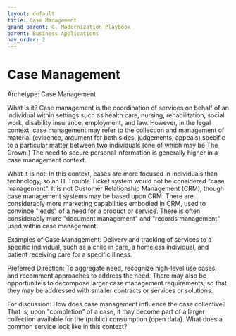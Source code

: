 ```yaml
---
layout: default
title: Case Management
grand_parent: C. Modernization Playbook
parent: Business Applications
nav_order: 2
---
```

# Case Management
Archetype: Case Management

What is it?  Case management is the coordination of services on behalf of an individual within settings such as health care, nursing, rehabilitation, social work, disability insurance, employment, and law.  However, in the legal context, case management may refer to the collection and management of material (evidence, argument for both sides, judgements, appeals) specific to a particular matter between two individuals (one of which may be The Crown.) The need to secure personal information is generally higher in a case management context.
 
What it is not: In this context, cases are more focused in individuals than technology, so an IT Trouble Ticket system would not be considered "case management".  It is not Customer Relationship Management (CRM), though case management systems may be based upon CRM.  There are considerably more marketing capabilities embodied in CRM, used to convince "leads" of a need for a product or service.  There is often considerably more "document management" and "records management" used within case management.

Examples of Case Management: Delivery and tracking of services to a specific individual, such as a child in care, a homeless individual, and patient receiving care for a specific illness.

Preferred Direction:  To aggregate need, recognize high-level use cases, and recomment approaches to address the need.  There may also be opportuniteis to decompose larger case management requirements, so that they may be addressed with smaller contracts or services or solutions.

For discussion: How does case management influence the case collective?  That is, upon "completion" of a case, it may become part of a larger collection available for the (public) consumption (open data).  What does a common service look like in this context?

